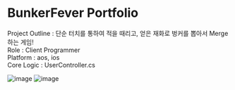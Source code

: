 # BunkerFever Portfolio
Project Outline : 단순 터치를 통하여 적을 때리고, 얻은 재화로 벙커를 뽑아서 Merge하는 게임!<br>
Role : Client Programmer<br>
Platform : aos, ios<br>
Core Logic : UserController.cs

![image](https://user-images.githubusercontent.com/83854046/236640756-39586a1e-32c7-4d6e-9fd4-3cb20bb6e319.png)
![image](https://user-images.githubusercontent.com/83854046/236640738-7f25256e-b20d-48fa-a1cb-284ce31ce4cb.png)
